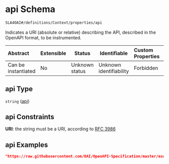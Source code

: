 # api Schema

```txt
SLA4OAI#/definitions/Context/properties/api
```

Indicates a URI (absolute or relative) describing the API, described in the OpenAPI format, to be instrumented.


| Abstract            | Extensible | Status         | Identifiable            | Custom Properties | Additional Properties | Access Restrictions | Defined In                                                                       |
| :------------------ | ---------- | -------------- | ----------------------- | :---------------- | --------------------- | ------------------- | -------------------------------------------------------------------------------- |
| Can be instantiated | No         | Unknown status | Unknown identifiability | Forbidden         | Allowed               | none                | [SLA4OAI.schema.json\*](../SLA4OAI.schema.json "open original schema") |

## api Type

`string` ([api](sla4oai-definitions-context-properties-api.md))

## api Constraints

**URI**: the string must be a URI, according to [RFC 3986](https://tools.ietf.org/html/rfc4291 "check the specification")

## api Examples

```json
"https://raw.githubusercontent.com/OAI/OpenAPI-Specification/master/examples/v3.0/petstore.yaml"
```
